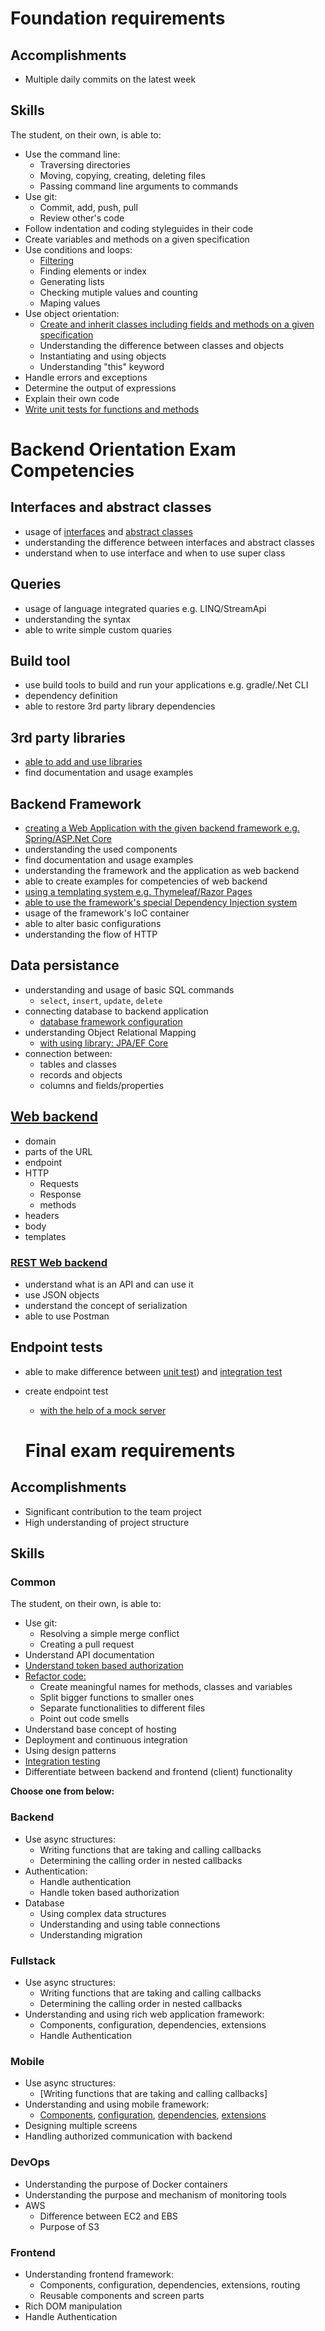 # Foundation requirements

## Accomplishments

 -  Multiple daily commits on the latest week

## Skills

The student, on their own, is able to:

 -  Use the command line:
     -  Traversing directories
     -  Moving, copying, creating, deleting files
     -  Passing command line arguments to commands
 -  Use git:
     -  Commit, add, push, pull
     -  Review other's code
 -  Follow indentation and coding styleguides in their code
 -  Create variables and methods on a given specification
 -  Use conditions and loops:
     -  [Filtering](https://github.com/vajdalil/corsac-basic-exam/blob/master/mutual-elements/src/MutualElements.java)
     -  Finding elements or index
     -  Generating lists
     -  Checking mutiple values and counting
     -  Maping values
 -  Use object orientation:
     -  [Create and inherit classes including fields and methods on a given specification](https://github.com/greenfox-academy/Lilla/blob/master/week-06/zoo/src/main/java/animals/Bird.java)
     -  Understanding the difference between classes and objects
     -  Instantiating and using objects
     -  Understanding "this" keyword
 -  Handle errors and exceptions
 -  Determine the output of expressions
 -  Explain their own code
 -  [Write unit tests for functions and methods](https://github.com/vajdalil/corsac-basic-exam/blob/master/mutual-elements/Test/MutualElementsTest.java)
 
 # Backend Orientation Exam Competencies

## Interfaces and abstract classes

- usage of [interfaces](https://github.com/greenfox-academy/huli-kalendaryo-backend/tree/dev/src/main/java/com/greenfoxacademy/opal/kalendaryo/kalendaryo/service/authorization) and [abstract classes](https://github.com/greenfox-academy/Lilla/tree/master/week-06/instrument/src/main/java/music)
- understanding the difference between interfaces and abstract classes
- understand when to use interface and when to use super class

## Queries

- usage of language integrated quaries e.g. LINQ/StreamApi
- understanding the syntax
- able to write simple custom quaries

## Build tool

- use build tools to build and run your applications e.g. gradle/.Net CLI 
- dependency definition
- able to restore 3rd party library dependencies

## 3rd party libraries

- [able to add and use libraries](https://github.com/greenfox-academy/huli-kalendaryo-backend/blob/dev/build.gradle)
- find documentation and usage examples

## Backend Framework

- [creating a Web Application with the given backend framework e.g. Spring/ASP.Net Core](https://github.com/vajdalil/chat_app)
- understanding the used components
- find documentation and usage examples
- understanding the framework and the application as web backend
- able to create examples for competencies of web backend
- [using a templating system e.g. Thymeleaf/Razor Pages](https://github.com/vajdalil/chat_app/blob/master/src/main/resources/templates/index.html)
- [able to use the framework's special Dependency Injection system](https://github.com/vajdalil/chat_app/blob/master/src/main/java/com/greenfoxacademy/chat/controllers/WebController.java)
- usage of the framework's IoC container
- able to alter basic configurations
- understanding the flow of HTTP

## Data persistance

- understanding and usage of basic SQL commands
  - `select`, `insert`, `update`, `delete`
- connecting database to backend application
  - [database framework configuration](https://github.com/greenfox-academy/huli-kalendaryo-backend/blob/dev/build.gradle)
- understanding Object Relational Mapping
  - [with using library: JPA/EF Core](https://github.com/greenfox-academy/huli-kalendaryo-backend/blob/dev/build.gradle)
- connection between:
  - tables and classes
  - records and objects
  - columns and fields/properties

## [Web backend](https://github.com/vajdalil/gallery/blob/master/src/main/java/com/greenfoxacademy/galleryapp/controllers/ArtistController.java)

- domain
- parts of the URL
- endpoint
- HTTP
  - Requests
  - Response
  - methods
- headers
- body
- templates

### [REST Web backend](https://github.com/greenfox-academy/huli-kalendaryo-backend/blob/dev/src/main/java/com/greenfoxacademy/opal/kalendaryo/kalendaryo/controllers/AuthController.java)

- understand what is an API and can use it
- use JSON objects
- understand the concept of serialization
- able to use Postman

## Endpoint tests

- able to make difference between [unit test](https://github.com/vajdalil/corsac-basic-exam/blob/master/mutual-elements/Test/MutualElementsTest.java)) and [integration test](https://github.com/vajdalil/pallida-orientation-exam/blob/master/src/test/java/com/greenfoxacademy/exam/RestControllerTest.java)
- create endpoint test
  - [with the help of a mock server](https://github.com/greenfox-academy/huli-kalendaryo-backend/blob/dev/src/test/java/com/greenfoxacademy/opal/kalendaryo/kalendaryo/MergedCalControllerTest.java)
  
  # Final exam requirements

## Accomplishments

 -  Significant contribution to the team project
 -  High understanding of project structure

## Skills

### Common

The student, on their own, is able to:
 -  Use git:
     -  Resolving a simple merge conflict
     -  Creating a pull request
 -  Understand API documentation
 -  [Understand token based authorization](https://github.com/greenfox-academy/huli-kalendaryo-backend/blob/dev/src/main/java/com/greenfoxacademy/opal/kalendaryo/kalendaryo/service/authorization/AuthorizeKal.java)
 -  [Refactor code:](https://github.com/greenfox-academy/Lilla/tree/master/dojo/tennisClub)
     -  Create meaningful names for methods, classes and variables
     -  Split bigger functions to smaller ones
     -  Separate functionalities to different files
     -  Point out code smells
 -  Understand base concept of hosting
 -  Deployment and continuous integration
 -  Using design patterns
 -  [Integration testing](https://github.com/vajdalil/pallida-retake/blob/master/src/test/java/com/greenfoxacademy/retake/controllers/ClothRestControllerTest.java)
 -  Differentiate between backend and frontend (client) functionality


**Choose one from below:**

### Backend

 -  Use async structures:
     -  Writing functions that are taking and calling callbacks
     -  Determining the calling order in nested callbacks
 -  Authentication:
     -  Handle authentication
     -  Handle token based authorization
 -  Database
     - Using complex data structures
     - Understanding and using table connections
     - Understanding migration 

### Fullstack

 -  Use async structures:
     -  Writing functions that are taking and calling callbacks
     -  Determining the calling order in nested callbacks
 -  Understanding and using rich web application framework:
     -  Components, configuration, dependencies, extensions
     -  Handle Authentication

### Mobile

 -  Use async structures:
     -  [Writing functions that are taking and calling callbacks]
 -  Understanding and using mobile framework:
     -  [Components](), [configuration](), [dependencies](), [extensions]()
 -  Designing multiple screens
 -  Handling authorized communication with backend

### DevOps

 -  Understanding the purpose of Docker containers
 -  Understanding the purpose and mechanism of monitoring tools
 -  AWS
     -  Difference between EC2 and EBS
     -  Purpose of S3

### Frontend

 -  Understanding frontend framework:
     -  Components, configuration, dependencies, extensions, routing
     -  Reusable components and screen parts
 -  Rich DOM manipulation
 -  Handle Authentication
